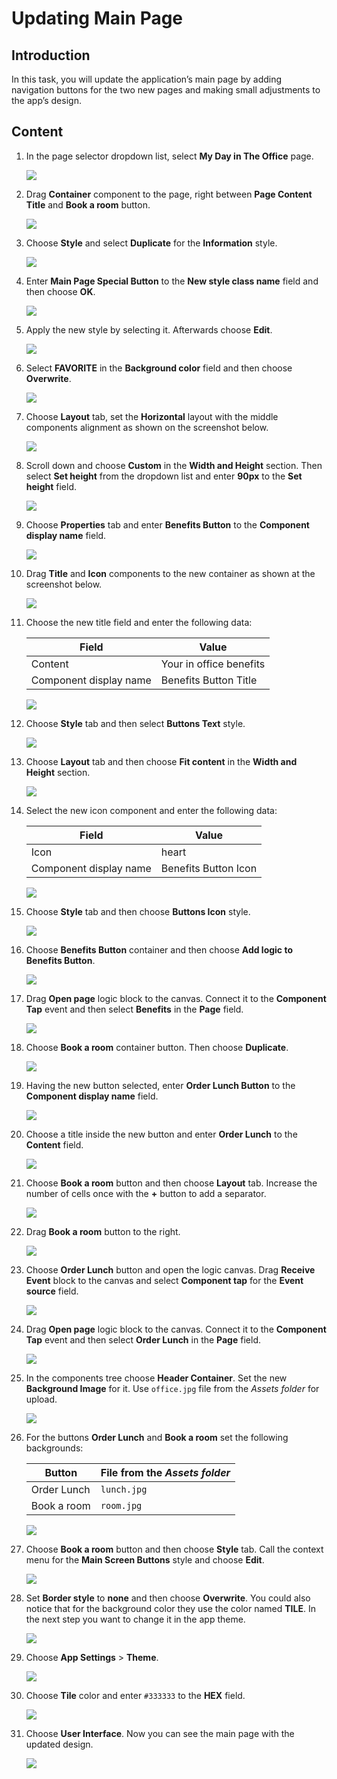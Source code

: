 # Updating Main Page

## Introduction

In this task, you will update the application’s main page by adding navigation buttons for the two new pages and making small adjustments to the app’s design.

## Content

1. In the page selector dropdown list, select **My Day in The Office** page.

    ![](img/e01.png) 

2. Drag **Container** component to the page, right between **Page Content Title** and **Book a room** button.

    ![](img/e02.png) 

3. Choose **Style** and select **Duplicate** for the **Information** style.

    ![](img/e03.png) 

4. Enter **Main Page Special Button** to the **New style class name** field and then choose **OK**.

    ![](img/e04.png) 

5. Apply the new style by selecting it. Afterwards choose **Edit**.

    ![](img/e05.png) 

6. Select **FAVORITE** in the **Background color** field and then choose **Overwrite**.

    ![](img/e06.png) 

7. Choose **Layout** tab, set the **Horizontal** layout with the middle components alignment as shown on the screenshot below.

    ![](img/e07.png) 

8. Scroll down and choose **Custom** in the **Width and Height** section. Then select **Set height** from the dropdown list and enter **90px** to the **Set height** field.

    ![](img/e07a.png) 

9. Choose **Properties** tab and enter **Benefits Button** to the **Component display name** field.

    ![](img/e07b.png) 

10. Drag **Title** and **Icon** components to the new container as shown at the screenshot below.

    ![](img/e08.png) 

11. Choose the new title field and enter the following data:

    | Field | Value |
    | ----- | ----- |
    | Content | Your in office benefits |
    | Component display name | Benefits Button Title |

    ![](img/e09.png) 

12. Choose **Style** tab and then select **Buttons Text** style.

    ![](img/e10.png) 

13. Choose **Layout** tab and then choose **Fit content** in the **Width and Height** section.

    ![](img/e11.png) 

14. Select the new icon component and enter the following data:

    | Field | Value |
    | ----- | ----- |
    | Icon | heart |
    | Component display name | Benefits Button Icon |

    ![](img/e12.png) 

15. Choose **Style** tab and then choose **Buttons Icon** style.

    ![](img/e13.png) 

16. Choose **Benefits Button** container and then choose **Add logic to Benefits Button**.

    ![](img/e14.png) 

17. Drag **Open page** logic block to the canvas. Connect it to the **Component Tap** event and then select **Benefits** in the **Page** field.

    ![](img/e15.png) 

18. Choose **Book a room** container button. Then choose **Duplicate**.

    ![](img/e16.png) 

19. Having the new button selected, enter **Order Lunch Button** to the **Component display name** field.

    ![](img/e17.png) 

20. Choose a title inside the new button and enter **Order Lunch** to the **Content** field.

    ![](img/e18.png) 

21. Choose **Book a room** button and then choose **Layout** tab. Increase the number of cells once with the **+** button to add a separator.

    ![](img/e19.png) 

22. Drag **Book a room** button to the right.

    ![](img/e20.png) 

23. Choose **Order Lunch** button and open the logic canvas. Drag **Receive Event** block to the canvas and select **Component tap** for the **Event source** field.

    ![](img/e21.png) 

24. Drag **Open page** logic block to the canvas. Connect it to the **Component Tap** event and then select **Order Lunch** in the **Page** field.

    ![](img/e22.png) 

25. In the components tree choose **Header Container**. Set the new **Background Image** for it. Use `office.jpg` file from the *Assets folder* for upload.

    ![](img/e23.png) 

26. For the buttons **Order Lunch** and **Book a room** set the following backgrounds:

    | Button | File from the *Assets folder* |
    | ------ | ----------------------------- |
    | Order Lunch | `lunch.jpg` |
    | Book a room | `room.jpg` |

    ![](img/e24.png) 

27. Choose **Book a room** button and then choose **Style** tab. Call the context menu for the **Main Screen Buttons** style and choose **Edit**.

    ![](img/e25.png) 

28. Set **Border style** to **none** and then choose **Overwrite**. You could also notice that for the background color they use the color named **TILE**. In the next step you want to change it in the app theme.

    ![](img/e26.png) 

29. Choose **App Settings** > **Theme**.

    ![](img/e27.png) 

30. Choose **Tile** color and enter `#333333` to the **HEX** field.

    ![](img/e28.png) 

31. Choose **User Interface**. Now you can see the main page with the updated design.

    ![](img/e29.png)
